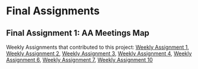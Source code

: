 # Final Assignments 
## Final Assignment 1: AA Meetings Map
Weekly Assignments that contributed to this project: [Weekly Assignment 1](https://github.com/isabelstoddart/data-structures/tree/master/wa01), [Weekly Assignment 2](https://github.com/isabelstoddart/data-structures/tree/master/wa02), [Weekly Assignment 3](https://github.com/isabelstoddart/data-structures/tree/master/wa03), [Weekly Assignment 4](https://github.com/isabelstoddart/data-structures/tree/master/wa04), [Weekly Assignment 6](https://github.com/isabelstoddart/data-structures/tree/master/wa06), [Weekly Assignment 7](https://github.com/isabelstoddart/data-structures/tree/master/wa07), [Weekly Assignment 10](https://github.com/isabelstoddart/data-structures/tree/master/wa10)
